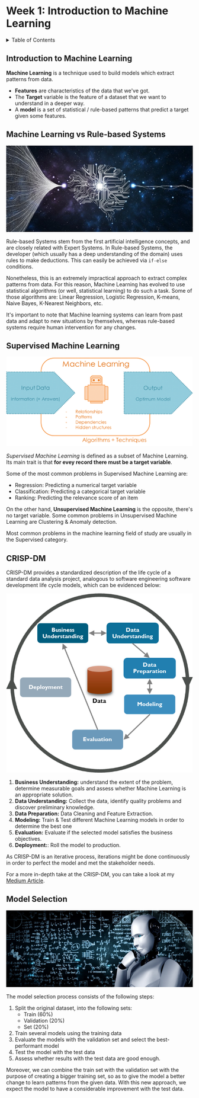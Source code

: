 # Week 1: Introduction to Machine Learning

<details>
  <summary>Table of Contents</summary>
  <ol>
    <li><a href="#introduction-to-machine-learning">Introduction to Machine Learning</a></li>
    <li><a href="#machine-learning-vs-rule-based-systems">Machine Learning vs Rule-based Systems</a></li>
    <li><a href="#supervised-machine-learning">Supervised Machine Learning</a></li>
    <li><a href="#crisp-dm">CRISP-DM</a></li>
    <li><a href="#model-selection">Model Selection</a></li>
  </ol>
</details>

## Introduction to Machine Learning

**Machine Learning** is a technique used to build models which extract
patterns from data.

* **Features** are characteristics of the data that we've got.
* The **Target** variable is the feature of a dataset that we want
  to understand in a deeper way.
* A **model** is a set of statistical / rule-based patterns that predict a
  target given some features.

## Machine Learning vs Rule-based Systems

![Something](./resources/machine-learning.jpg)

Rule-based Systems stem from the first artificial intelligence concepts, and are
closely related with Expert Systems.
In Rule-based Systems, the developer (which usually has a deep understanding of the domain) uses
rules to make deductions. This can easily be achieved via `if-else` conditions.

Nonetheless, this is an extremely impractical approach to extract complex patterns from data.
For this reason, Machine Learning has evolved to use statistical algorithms (or well, statistical learning) to do
such a task.
Some of those algorithms are: Linear Regression, Logistic Regression, K-means, Naive Bayes, K-Nearest Neighbors, etc.

It's important to note that Machine learning systems can learn from past data and adapt to new situations by themselves,
whereas rule-based systems require human intervention for any changes.

## Supervised Machine Learning

![Something](./resources/input.png)

*Supervised Machine Learning* is defined as a subset of Machine Learning.
Its main trait is that **for evey record there must be a target variable**.

Some of the most common problems in Supervised Machine Learning are:

* Regression: Predicting a numerical target variable
* Classification: Predicting a categorical target variable
* Ranking: Predicting the relevance score of an item

On the other hand, **Unsupervised Machine Learning** is the opposite, there's no target variable.
Some common problems in Unsupervised Machine Learning are Clustering & Anomaly detection.

Most common problems in the machine learning field of study are usually in the Supervised category.

## CRISP-DM

CRISP-DM provides a standardized description of the life cycle of a standard data analysis project,
analogous to software engineering software development life cycle models, which can be evidenced below:

![The CRISP-DM Methology](./resources/CRISP-DM.png)

1. **Business Understanding:** understand the extent of the problem, determine measurable goals and assess whether
   Machine Learning is an appropriate solution.
2. **Data Understanding:** Collect the data, identify quality problems and discover preliminary knowledge.
3. **Data Preparation:** Data Cleaning and Feature Extraction.
4. **Modeling:** Train & Test different Machine Learning models in order to determine the best one
5. **Evaluation:** Evaluate if the selected model satisfies the business objectives.
6. **Deployment:**: Roll the model to production.

As CRISP-DM is an iterative process, iterations might be done continuously in order to
perfect the model and met the stakeholder needs.

For a more in-depth take at the CRISP-DM, you can take a look at my
[Medium Article](https://medium.com/@jxareas/the-crisp-dm-methodology-for-data-science-f7201427e090).

## Model Selection

![Model Selection](./resources/robot_thinking.jpg)

The model selection process consists of the following steps:

1. Split the original dataset, into the following sets:
    - Train (60%)
    - Validation (20%)
    - Set (20%)
2. Train several models using the training data
3. Evaluate the models with the validation set and select the best-performant model
4. Test the model with the test data
5. Assess whether results with the test data are good enough.

Moreover, we can combine the train set with the validation set with the purpose of creating
a bigger training set, so as to give the model a better change to learn patterns from the given
data. With this new approach, we expect the model to have a considerable improvement with the
test data.








